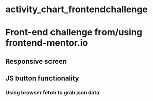 # activity_chart_frontendchallenge

# Front-end challenge from/using frontend-mentor.io

## Responsive screen

## JS button functionality

### Using browser fetch to grab json data
